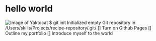 # hello world 
![Image of Yaktocat](https://octodex.github.com/images/yaktocat.png)
$ git init
Initialized empty Git repository in /Users/skills/Projects/recipe-repository/.git/
[] Turn on Github Pages 
[] Outline my portfolio 
[] Introduce myself to the world 

